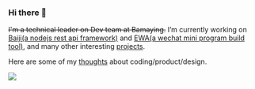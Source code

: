 <!--
**lyfeyaj/lyfeyaj** is a ✨ _special_ ✨ repository because its `README.md` (this file) appears on your GitHub profile.

Here are some ideas to get you started:

- 🔭 I’m currently working on ...
- 🌱 I’m currently learning ...
- 👯 I’m looking to collaborate on ...
- 🤔 I’m looking for help with ...
- 💬 Ask me about ...
- 📫 How to reach me: ...
- 😄 Pronouns: ...
- ⚡ Fun fact: ...
-->

### Hi there 👋

~~I'm a technical leader on Dev team at Bamaying.~~ I’m currently working on [Baiji(a nodejs rest api framework)](https://github.com/baijijs/baiji) and [EWA(a wechat mini program build tool)](https://github.com/lyfeyaj/ewa/), and many other interesting [projects](./my-open-sources.md).

Here are some of my [thoughts](./thoughts/README.md) about coding/product/design.

![](https://visitor-badge.glitch.me/badge?page_id=lyfeyaj.lyfeyaj)
